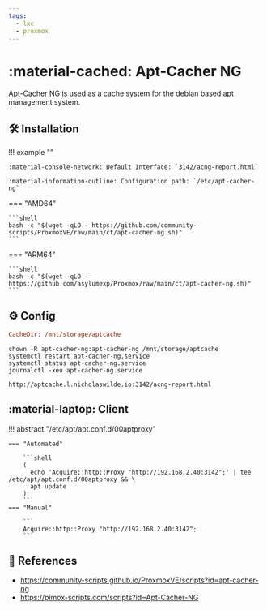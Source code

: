 ```yaml
---
tags:
  - lxc
  - proxmox
---
```

# :material-cached: Apt-Cacher NG

[Apt-Cacher NG][1] is used as a cache system for the debian based apt management system.

## :hammer_and_wrench: Installation

!!! example ""

    :material-console-network: Default Interface: `3142/acng-report.html`
    
    :material-information-outline: Configuration path: `/etc/apt-cacher-ng`

=== "AMD64"

    ```shell
    bash -c "$(wget -qLO - https://github.com/community-scripts/ProxmoxVE/raw/main/ct/apt-cacher-ng.sh)"
    ```

=== "ARM64"

    ```shell
    bash -c "$(wget -qLO - https://github.com/asylumexp/Proxmox/raw/main/ct/apt-cacher-ng.sh)"
    ```

## :gear: Config

```ini title="/etc/apt-cacher-ng/acng.conf"
CacheDir: /mnt/storage/aptcache
```

```shell
chown -R apt-cacher-ng:apt-cacher-ng /mnt/storage/aptcache
systemctl restart apt-cacher-ng.service
systemctl status apt-cacher-ng.service
journalctl -xeu apt-cacher-ng.service
```

```
http://aptcache.l.nicholaswilde.io:3142/acng-report.html
```

## :material-laptop: Client

!!! abstract "/etc/apt/apt.conf.d/00aptproxy"

    === "Automated"

        ```shell
        (
          echo 'Acquire::http::Proxy "http://192.168.2.40:3142";' | tee /etc/apt/apt.conf.d/00aptproxy && \
          apt update
        )
        ```
    === "Manual"

        ```
        Acquire::http::Proxy "http://192.168.2.40:3142";
        ```

## :link: References

- <https://community-scripts.github.io/ProxmoxVE/scripts?id=apt-cacher-ng>
- <https://pimox-scripts.com/scripts?id=Apt-Cacher-NG>

[1]: <https://www.unix-ag.uni-kl.de/~bloch/acng/>
